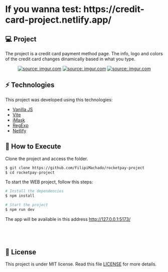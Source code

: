 <h1>
  If you wanna test: https://credit-card-project.netlify.app/
</h1>

## 💻 Project

The project is a credit card payment method page. The info, logo and colors of the credit card changes dinamically based in what you type.

<p align="center">
  <a href="https://imgur.com/Kz6aBCN"><img src="https://imgur.com/Kz6aBCN.png" title="source: imgur.com" /></a>
  <a href="https://imgur.com/bbthLbv"><img src="https://imgur.com/bbthLbv.png" title="source: imgur.com" /></a>
  <a href="https://imgur.com/hQQDkV6"><img src="https://imgur.com/hQQDkV6.png" title="source: imgur.com" /></a>

<br>

## ⚡ Technologies

This project was developed using this technologies:

- [Vanilla JS](https://developer.mozilla.org/pt-BR/docs/Web/JavaScript)
- [Vite](https://vitejs.dev/)
- [iMask](https://imask.js.org/)
- [RegExp](https://developer.mozilla.org/en-US/docs/Web/JavaScript/Guide/Regular_Expressions)
- [Netlify](https://www.netlify.com/)

## 🚀 How to Execute

Clone the project and access the folder.

```bash
$ git clone https://github.com/FilipiMachado/rocketpay-project
$ cd rocketpay-project
```

To start the WEB project, follow this steps:
```bash
# Install the dependencies
$ npm install

# Start the project
$ npm run dev
```
The app will be available in this address http://127.0.0.1:5173/

## <br>

## 📝 License

This project is under MIT license. Read this file [LICENSE](LICENSE.md) for more details.
